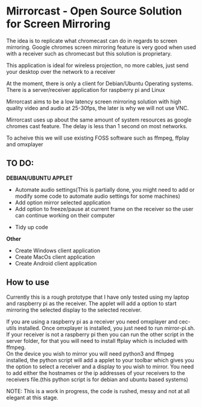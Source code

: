 <h1>Mirrorcast - Open Source Solution for Screen Mirroring</h1>

<p>The idea is to replicate what chromecast can do in regards to screen mirroring. 
Google chromes screen mirroring feature is very good when used with a receiver such as chromecast but this solution is proprietary.</p>

<p>This application is ideal for wireless projection, no more cables, just send your desktop over the network to a receiver</P>

<p>At the moment, there is only a client for Debian/Ubuntu Operating systems. There is a server/receiver application for raspberry pi and Linux</p>

<p>Mirrorcast aims to be a low latency screen mirroring solution with high quality video and audio at 25-30fps, the later is why we will not use VNC.</p>

<p>Mirrorcast uses up about the same amount of system resources as google chromes cast feature. The delay is less than 1 second on most networks.</p>

<p>To acheive this we will use existing FOSS software such as ffmpeg, ffplay and omxplayer</p>

<h2>TO DO:</h2>

<b>DEBIAN/UBUNTU APPLET</b>
<ul><li>Automate audio settings(This is partially done, you might need to add or modify some code to automate audio settings for some machines)</li>
<li>Add option mirror selected application</li>
<li>Add option to freeze/pause at current frame on the receiver so the user can continue working on their computer</p>
<li>Tidy up code</li></ul>

<b>Other</b>
<ul><li>Create Windows client application</li>
<li>Create MacOs client application</li>
<li>Create Android client application</li></ul>


<h2>How to use</h2>

<p>Currently this is a rough prototype that I have only tested using my laptop and raspberry pi as the receiver. The applet will add a option to start mirroring the selected display to the selected receiver.</p>

<p>If you are using a raspberry pi as a receiver you need omxplayer and cec-utils installed. Once omxplayer is installed, you just need to run mirror-pi.sh.</br> If your receiver is not a raspberry pi then you can run the other script in the server folder, for that you will need to install ffplay which is included with ffmpeg.<br/>On the device you wish to mirror you will need python3 and ffmpeg installed, the python script will add a applet to your toolbar which gives you the option to select a receiver and a display to you wish to mirror. You need to add either the hostnames or the ip addresses of your receivers to the receivers file.(this python script is for debian and ubuntu based systems)</p>

<p>NOTE: This is a work in progress, the code is rushed, messy and not at all elegant at this stage. </p>
